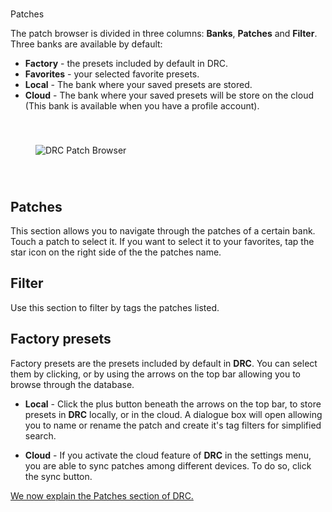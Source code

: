 #

Patches

The patch browser is divided in three columns: **Banks**, **Patches** and **Filter**. Three banks are available by default:

- **Factory** - the presets included by default in DRC.
- **Favorites** - your selected favorite presets.
- **Local** - The bank where your saved presets are stored.
- **Cloud** - The bank where your saved presets will be store on the cloud \(This bank is available when you have a profile account\).

<img src="https://www.imaginando.pt/images/products/drc/help/patches/patch-browser.jpg" alt="DRC Patch Browser" style="padding: 40px; bottom-padding: 0px" />

## Patches

This section allows you to navigate through the patches of a certain bank. Touch a patch to select it. If you want to select it to your favorites, tap the star icon on the right side of the the patches name.

## Filter

Use this section to filter by tags the patches listed.

## Factory presets

Factory presets are the presets included by default in **DRC**. You can select them by clicking, or by using the arrows on the top bar allowing you to browse through the database.

- **Local** - Click the plus button beneath the arrows on the top bar, to store presets in **DRC** locally, or in the cloud. A dialogue box will open allowing you to name or rename the patch and create it's tag filters for simplified search.

- **Cloud** - If you activate the cloud feature of **DRC** in the settings menu, you are able to sync patches among different devices. To do so, click the sync button.

[We now explain the Patches section of DRC.](https://www.imaginando.pt/products/drc/help/patches)
